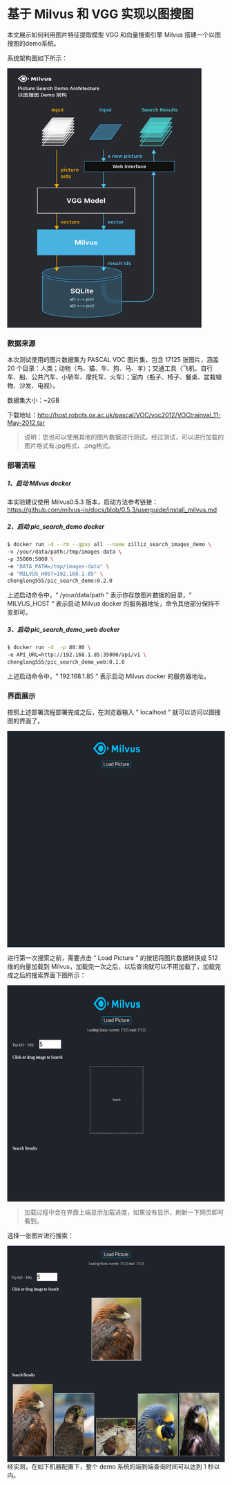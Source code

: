 # 基于 Milvus 和 VGG 实现以图搜图

本文展示如何利用图片特征提取模型 VGG 和向量搜索引擎 Milvus 搭建一个以图搜图的demo系统。

系统架构图如下所示：

<img src="pic/demo.jpg" width = "450" height = "600" alt="系统架构图" align=center />

### 数据来源

本次测试使用的图片数据集为 PASCAL VOC 图片集，包含 17125 张图片，涵盖 20 个目录：人类；动物（鸟、猫、牛、狗、马、羊）；交通工具（飞机、自行车、船、公共汽车、小轿车、摩托车、火车）；室内（瓶子、椅子、餐桌、盆栽植物、沙发、电视）。

数据集大小：~2GB

下载地址：http://host.robots.ox.ac.uk/pascal/VOC/voc2012/VOCtrainval_11-May-2012.tar

> 说明：您也可以使用其他的图片数据进行测试。经过测试，可以进行加载的图片格式有.jpg格式、.png格式。

### 部署流程

##### 1、启动 Milvus docker

本实验建议使用 Milvus0.5.3 版本，启动方法参考链接：https://github.com/milvus-io/docs/blob/0.5.3/userguide/install_milvus.md

##### 2、启动 pic_search_demo docker

```bash
$ docker run -d --rm --gpus all --name zilliz_search_images_demo \
-v /your/data/path:/tmp/images-data \
-p 35000:5000 \
-e "DATA_PATH=/tmp/images-data" \
-e "MILVUS_HOST=192.168.1.85" \
chenglong555/pic_search_demo:0.2.0
```

上述启动命令中，“ /your/data/path ” 表示你存放图片数据的目录，“ MILVUS_HOST “ 表示启动 Milvus docker 的服务器地址，命令其他部分保持不变即可。

##### 3、启动 pic_search_demo_web docker

```bash
$ docker run -d  -p 80:80 \
-e API_URL=http://192.168.1.85:35000/api/v1 \
chenglong555/pic_search_demo_web:0.1.0
```

上述启动命令中，" 192.168.1.85 " 表示启动 Milvus docker 的服务器地址。

### 界面展示

按照上述部署流程部署完成之后，在浏览器输入 " localhost " 就可以访问以图搜图的界面了。

<img src="pic/web4.png" width = "650" height = "500" alt="系统架构图" align=center />

进行第一次搜索之前，需要点击 “ Load Picture " 的按钮将图片数据转换成 512 维的向量加载到 Milvus，加载完一次之后，以后查询就可以不用加载了，加载完成之后的搜索界面下图所示：

<img src="pic/web2.png" width = "650" height = "500" alt="系统架构图" align=center />

> 加载过程中会在界面上端显示加载进度，如果没有显示，刷新一下网页即可看到。

选择一张图片进行搜索：

<img src="pic/web3.png" width = "650" height = "500" alt="系统架构图" align=center />
经实测，在如下机器配置下，整个 demo 系统的端到端查询时间可以达到 1 秒以内。



 		 				
